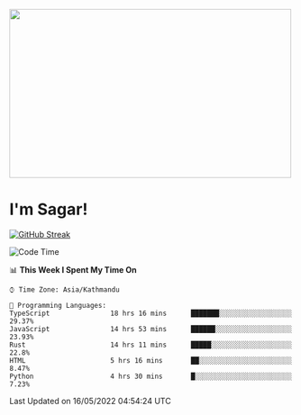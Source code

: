 
<img src="https://media.giphy.com/media/3ornk57KwDXf81rjWM/giphy.gif" width="500" height="300" frameBorder="0" class="giphy-embed" allowFullScreen></img>

#   I'm Sagar!
[![GitHub Streak](https://github-readme-streak-stats.herokuapp.com/?user=sgr2848)](https://git.io/streak-stats)
<!--START_SECTION:waka-->
![Code Time](http://img.shields.io/badge/Code%20Time-0%20secs-blue)

📊 **This Week I Spent My Time On** 

```text
⌚︎ Time Zone: Asia/Kathmandu

💬 Programming Languages: 
TypeScript               18 hrs 16 mins      ███████░░░░░░░░░░░░░░░░░░   29.37% 
JavaScript               14 hrs 53 mins      ██████░░░░░░░░░░░░░░░░░░░   23.93% 
Rust                     14 hrs 11 mins      █████░░░░░░░░░░░░░░░░░░░░   22.8% 
HTML                     5 hrs 16 mins       ██░░░░░░░░░░░░░░░░░░░░░░░   8.47% 
Python                   4 hrs 30 mins       █░░░░░░░░░░░░░░░░░░░░░░░░   7.23%

```


 Last Updated on 16/05/2022 04:54:24 UTC
<!--END_SECTION:waka-->
